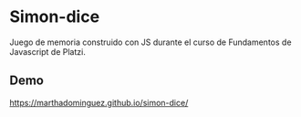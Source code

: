# Simon-dice
Juego de memoria construido con JS durante el curso de Fundamentos de Javascript de Platzi. 

## Demo
https://marthadominguez.github.io/simon-dice/

